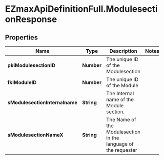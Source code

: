 # EZmaxApiDefinitionFull.ModulesectionResponse

## Properties

Name | Type | Description | Notes
------------ | ------------- | ------------- | -------------
**pkiModulesectionID** | **Number** | The unique ID of the Modulesection | 
**fkiModuleID** | **Number** | The unique ID of the Module | 
**sModulesectionInternalname** | **String** | The Internal name of the Module section. | 
**sModulesectionNameX** | **String** | The Name of the Modulesection in the language of the requester | 


